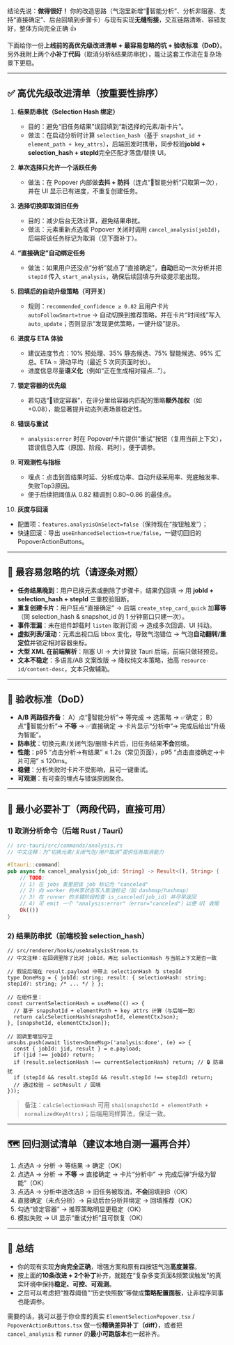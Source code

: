 结论先说：**做得很好！**
你的改造思路（气泡里新增“🧠智能分析”、分析非阻塞、支持“直接确定”、后台回填到步骤卡）与现有实现**无缝衔接**，交互链路清晰、容错友好，整体方向完全正确 👍

下面给你一份**上线前的高优先级改进清单 + 最容易忽略的坑 + 验收标准（DoD）**。另外我附上两个**小补丁代码**（取消分析&结果防串扰），能让这套工作流在复杂场景下更稳。

---

## ✅ 高优先级改进清单（按重要性排序）

1. **结果防串扰（Selection Hash 绑定）**

   * 目的：避免“旧任务结果”误回填到“新选择的元素/新卡片”。
   * 做法：在启动分析时计算 `selection_hash`（基于 `snapshot_id + element_path + key_attrs`），后端回发时携带，同步校验**jobId + selection_hash + stepId**完全匹配才落盘/替换 UI。

2. **单次选择只允许一个活跃任务**

   * 做法：在 Popover 内部做**去抖 + 防抖**（连点“🧠智能分析”只取第一次），并在 UI 显示已有进度，不重复创建任务。

3. **选择切换即取消旧任务**

   * 目的：减少后台无效计算，避免结果串扰。
   * 做法：元素重新点选或 Popover 关闭时调用 `cancel_analysis(jobId)`，后端将该任务标记为取消（见下面补丁）。

4. **“直接确定”自动绑定任务**

   * 做法：如果用户还没点“分析”就点了“直接确定”，**自动**启动一次分析并把 `stepId` 传入 `start_analysis`，确保后续回填与升级提示能出现。

5. **回填后的自动升级策略（可开关）**

   * 规则：`recommended_confidence ≥ 0.82` 且用户卡片 `autoFollowSmart=true` → 自动切换到推荐策略，并在卡片“时间线”写入 `auto_update`；否则显示“发现更优策略，一键升级”提示。

6. **进度与 ETA 体验**

   * 建议进度节点：10% 预处理、35% 静态候选、75% 智能候选、95% 汇总。ETA = 滑动平均（最近 5 次同页面时长）。
   * 进度信息尽量**语义化**（例如“正在生成相对锚点…”）。

7. **锁定容器的优先级**

   * 若勾选“📎锁定容器”，在评分里给容器内匹配的策略**额外加权**（如 +0.08），能显著提升动态列表场景稳定性。

8. **错误与重试**

   * `analysis:error` 时在 Popover/卡片提供“重试”按钮（复用当前上下文），错误信息入库（原因、阶段、耗时），便于调参。

9. **可观测性与指标**

   * 埋点：点击到首结果时延、分析成功率、自动升级采用率、兜底触发率、失败Top3原因。
   * 便于后续把阈值从 0.82 精调到 0.80~0.86 的最佳点。

10. **灰度与回滚**

* 配置项：`features.analysisOnSelect=false`（保持现在“按钮触发”）；
* 快速回滚：导出 `useEnhancedSelection=true/false`，一键切回旧的 PopoverActionButtons。

---

## 🧨 最容易忽略的坑（请逐条对照）

* **任务结果晚到**：用户已换元素或删除了步骤卡，结果仍回填 → 用 **jobId + selection_hash + stepId** 三重校验阻断。
* **重复创建卡片**：用户狂点“直接确定” → 后端 `create_step_card_quick` 加**幂等**（同 selection_hash & snapshot_id 的 1 分钟窗口只建一次）。
* **事件泄漏**：未在组件卸载时 `listen` 取消订阅 → 造成多次回调、UI 抖动。
* **虚拟列表/滚动**：元素出视口后 bbox 变化，导致气泡错位 → 气泡**自动翻转/重定位**并锁定相对容器坐标。
* **大型 XML 在前端解析**：阻塞 UI → 大计算放 Tauri 后端，前端只做轻预览。
* **文本不稳定**：多语言/AB 文案改版 → 降权纯文本策略，抬高 `resource-id/content-desc`，文本只做辅助。

---

## 🧪 验收标准（DoD）

* **A/B 两路径齐备**：
  A）点“🧠智能分析”→ 等完成 → 选策略 → ✅确定；
  B）点“🧠智能分析”→ **不等** → ✅直接确定 → 卡片显示“分析中”→ 完成后给出“升级为智能”。
* **防串扰**：切换元素/关闭气泡/删除卡片后，旧任务结果**不会**回填。
* **性能**：p95 “点击分析→有结果” ≤ 1.2s（常见页面），p95 “点击直接确定→卡片可用” ≤ 120ms。
* **稳健**：分析失败时卡片不受影响，且可一键重试。
* **可观测**：有可查的埋点与错误原因聚合。

---

## 🔧 最小必要补丁（两段代码，直接可用）

### 1) 取消分析命令（后端 Rust / Tauri）

```rust
// src-tauri/src/commands/analysis.rs
// 中文注释：为“切换元素/关闭气泡/用户取消”提供任务取消能力

#[tauri::command]
pub async fn cancel_analysis(job_id: String) -> Result<(), String> {
    // TODO:
    // 1) 在 jobs 表里把该 job 标记为 "canceled"
    // 2) 向 worker 的共享状态写入取消标记（如 dashmap/hashmap）
    // 3) 在 runner 的关键阶段检查 is_canceled(job_id) 并尽早返回
    // 4) 可 emit 一个 "analysis:error"（error="canceled"）以便 UI 收尾
    Ok(())
}
```

### 2) 结果防串扰（前端校验 selection_hash）

```tsx
// src/renderer/hooks/useAnalysisStream.ts
// 中文注释：在回调里除了比对 jobId，再比 selectionHash 与当前上下文是否一致

// 假设后端在 result.payload 中带上 selectionHash 与 stepId
type DoneMsg = { jobId: string; result: { selectionHash: string; stepId?: string; /* ... */ } };

// 在组件里：
const currentSelectionHash = useMemo(() => {
  // 基于 snapshotId + elementPath + key attrs 计算（与后端一致）
  return calcSelectionHash(snapshotId, elementCtxJson);
}, [snapshotId, elementCtxJson]);

// 回调里增加守卫
unsubs.push(await listen<DoneMsg>('analysis:done', (e) => {
  const { jobId: jid, result } = e.payload;
  if (jid !== jobId) return;
  if (result.selectionHash !== currentSelectionHash) return; // 🔒 防串扰
  if (stepId && result.stepId && result.stepId !== stepId) return;
  // 通过校验 → setResult / 回填
}));
```

> 备注：`calcSelectionHash` 可用 `sha1(snapshotId + elementPath + normalizedKeyAttrs)`；后端用同样算法，保证一致。

---

## 🗺️ 回归测试清单（建议本地自测一遍再合并）

1. 点选A → 分析 → 等结果 → 确定（OK）
2. 点选A → 分析 → **不等** → 直接确定 → 卡片“分析中” → 完成后弹“升级为智能”（OK）
3. 点选A → 分析中途改选B → 旧任务被取消，**不会**回填到B（OK）
4. 直接确定（未点分析）→ 自动后台分析并绑定 → 回填推荐（OK）
5. 勾选“锁定容器” → 推荐策略明显更稳定（OK）
6. 模拟失败 → UI 显示“重试分析”且可恢复（OK）

---

## 🧾 总结

* 你的现有实现**方向完全正确**，增强方案和原有四按钮气泡**高度兼容**。
* 按上面的**10条改进 + 2个补丁**补齐，就能在“复杂多变页面&频繁误触发”的真实环境中保持**稳定、可控、可观测**。
* 之后可以考虑把“推荐阈值”“历史快照数”等做成**策略配置面板**，让非程序同事也能调参。

需要的话，我可以基于你仓库的真实 `ElementSelectionPopover.tsx` / `PopoverActionButtons.tsx` 做一份**精确差异补丁（diff）**，或者把 `cancel_analysis` 和 `runner` 的**最小可跑版本**也一起补齐。
